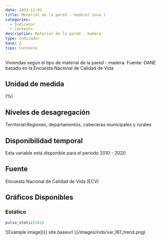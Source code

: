 ```yaml
---
date: 2023-11-01
title: Material de la pared - madera( zona )
categories:
  - Indicator
  - Contexto
description: Material de la pared - madera
type: Indicador
base: 2
tipo: Contexto
--- 
```


Viviendas según el tipo de material de la pared - madera.
Fuente: DANE basado en la Encuesta Nacional de Calidad de Vida

## Unidad de medida
(%)

## Niveles de desagregación
Territorial:Regiones, departamentos, cabeceras municipales y rurales

## Disponibilidad temporal
Esta variable está disponible para el periodo 2010 - 2020

## Fuente
Encuesta Nacional de Calidad de Vida (ECV)

## Gráficos Disponibles

### Estático

``` R
pulso_static(161)
```

![Example image]({{ site.baseurl }}/images/inds/var_161_trend.png)